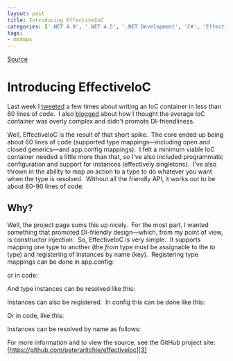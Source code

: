 ```yaml
---
layout: post
title: Introducing EffectiveIoC
categories: ['.NET 4.0', '.NET 4.5', '.NET Development', 'C#', 'EffectiveIoC']
tags:
- msmvps
---
```

[Source](http://blogs.msmvps.com/peterritchie/2013/03/11/introducing-effectiveioc/ "Permalink to Introducing EffectiveIoC")

# Introducing EffectiveIoC

Last week I [tweeted][1] a few times about writing an IoC container in less than 60 lines of code.  I also [blogged][2] about how I thought the average IoC container was overly complex and didn't promote DI-friendliness.

Well, EffectiveIoC is the result of that short spike.  The core ended up being about 60 lines of code (supported type mappings—including open and closed generics—and app.config mappings).  I felt a minimum viable IoC container needed a little more than that, so I've also included programmatic configuration and support for instances (effectively singletons).  I've also thrown in the ability to map an action to a type to do whatever you want when the type is resolved.  Without all the friendly API, it works out to be about 80-90 lines of code.

## Why?

Well, the project page sums this up nicely.  For the most part, I wanted something that promoted DI-friendly design—which, from my point of view, is constructor injection.  So, EffectiveIoC is very simple.  It supports mapping one type to another (the _from_ type must be assignable to the _to_ type) and registering of instances by name (key).  Registering type mappings can be done in app.config:

or in code:

And type instances can be resolved like this:

Instances can also be registered.  In config this can be done like this:

Or in code, like this:

Instances can be resolved by name as follows:

For more information and to view the source, see the GitHub project site: [https://github.com/peteraritchie/effectiveioc][3]

[1]: https://twitter.com/peterritchie
[2]: http://bit.ly/Zm1vIM
[3]: http://bit.ly/WEo1xY "https://github.com/peteraritchie/effectiveioc"

